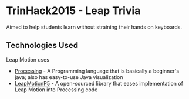 # TrinHack2015 - Leap Trivia
Aimed to help students learn without straining their hands on keyboards.

Technologies Used
--------------
Leap Motion uses
- [Processing] - A Programming language that is basically a beginner's java; also has easy-to-use Java visualization
- [LeapMotionP5] - A open-sourced library that eases implementation of Leap Motion into Processing code


[Processing]: https://processing.org/
[LeapMotionP5]: https://github.com/mrzl/LeapMotionP5

